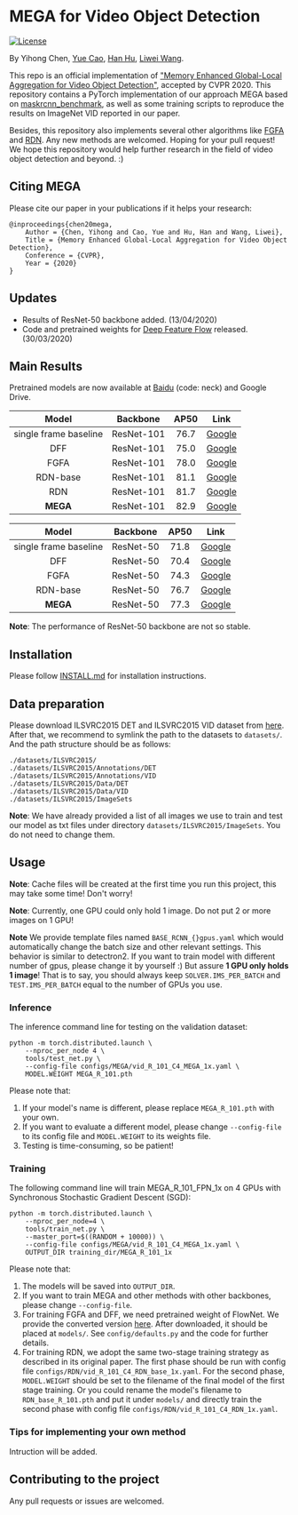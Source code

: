 # MEGA for Video Object Detection

[![License](https://img.shields.io/badge/license-BSD-blue.svg)](LICENSE)

By Yihong Chen, [Yue Cao](http://yue-cao.me), [Han Hu](https://ancientmooner.github.io/), [Liwei Wang](http://www.liweiwang-pku.com/).

This repo is an official implementation of ["Memory Enhanced Global-Local Aggregation for Video Object Detection"](https://arxiv.org/abs/2003.12063), accepted by CVPR 2020. This repository contains a PyTorch implementation of our approach MEGA based on [maskrcnn_benchmark](https://github.com/facebookresearch/maskrcnn-benchmark), as well as some training scripts to reproduce the results on ImageNet VID reported in our paper. 

Besides, this repository also implements several other algorithms like [FGFA](http://openaccess.thecvf.com/content_iccv_2017/html/Zhu_Flow-Guided_Feature_Aggregation_ICCV_2017_paper.html) and [RDN](arxiv.org/abs/1908.09511). Any new methods are welcomed. Hoping for your pull request! We hope this repository would help further research in the field of video object detection and beyond. :)

## Citing MEGA
Please cite our paper in your publications if it helps your research:
```
@inproceedings{chen20mega,
    Author = {Chen, Yihong and Cao, Yue and Hu, Han and Wang, Liwei},
    Title = {Memory Enhanced Global-Local Aggregation for Video Object Detection},
    Conference = {CVPR},
    Year = {2020}
}
```

## Updates

- Results of ResNet-50 backbone added. (13/04/2020)
- Code and pretrained weights for [Deep Feature Flow](https://arxiv.org/abs/1611.07715) released. (30/03/2020)

## Main Results

Pretrained models are now available at [Baidu](https://pan.baidu.com/s/1qjIAD3ohaJO8EF1mZ4nLEg) (code: neck) and Google Drive.

Model | Backbone | AP50 | Link
:---: | :---: | :---: | :---:
single frame baseline | ResNet-101 | 76.7 | [Google](https://drive.google.com/file/d/1W17f9GC60rHU47lUeOEfU--Ra-LTw3Tq/view?usp=sharing)
DFF | ResNet-101 | 75.0 | [Google](https://drive.google.com/file/d/1Dn_RQRlA7z2XkRRS4XERUW_UH9jlNvMo/view?usp=sharing)
FGFA | ResNet-101 | 78.0 | [Google](https://drive.google.com/file/d/1yVgy7_ff1xVD1SooqbcK-OzKMgPpUcg4/view?usp=sharing)
RDN-base | ResNet-101 | 81.1 | [Google](https://drive.google.com/file/d/1jM5LqlVtCGjKH-MocTCjzFIVjqCyng8M/view?usp=sharing)
RDN | ResNet-101 | 81.7 | [Google](https://drive.google.com/file/d/1FgoOwj-GFAMVn2hkSFKnxn5fKWPSxlUF/view?usp=sharing)
**MEGA** | ResNet-101 | 82.9 | [Google](https://drive.google.com/file/d/1ZnAdFafF1vW9Lnpw-RPF1AD_csw61lBY/view?usp=sharing)

Model | Backbone | AP50 | Link
:---: | :---: | :---: | :---:
single frame baseline | ResNet-50 | 71.8 | [Google](https://drive.google.com/file/d/1i39MwpP46x61eHLkRXMzcKhpeKZhkgA6/view?usp=sharing)
DFF | ResNet-50 | 70.4 | [Google](https://drive.google.com/file/d/1wl9Sheg46ecJOWzl1Uy4BWaCDRtSt51_/view?usp=sharing)
FGFA | ResNet-50 | 74.3 | [Google](https://drive.google.com/file/d/1nJ6CbUG_wW_gvMs193b7f0c1QLnXqAzO/view?usp=sharing)
RDN-base | ResNet-50 | 76.7 | [Google](https://drive.google.com/file/d/10k70lzSrxXiLWYx8tmX3RNuOQ2x1X0k8/view?usp=sharing)
**MEGA** | ResNet-50 | 77.3 | [Google](https://drive.google.com/file/d/1EZzpBuCfI75bsd_gxK1495tXlh0K_34H/view?usp=sharing)

**Note**: The performance of ResNet-50 backbone are not so stable. 

## Installation

Please follow [INSTALL.md](INSTALL.md) for installation instructions.

## Data preparation

Please download ILSVRC2015 DET and ILSVRC2015 VID dataset from [here](http://image-net.org/challenges/LSVRC/2015/downloads). After that, we recommend to symlink the path to the datasets to `datasets/`. And the path structure should be as follows:

    ./datasets/ILSVRC2015/
    ./datasets/ILSVRC2015/Annotations/DET
    ./datasets/ILSVRC2015/Annotations/VID
    ./datasets/ILSVRC2015/Data/DET
    ./datasets/ILSVRC2015/Data/VID
    ./datasets/ILSVRC2015/ImageSets
    
**Note**: We have already provided a list of all images we use to train and test our model as txt files under directory `datasets/ILSVRC2015/ImageSets`. You do not need to change them.

## Usage

**Note**: Cache files will be created at the first time you run this project, this may take some time! Don't worry!

**Note**: Currently, one GPU could only hold 1 image. Do not put 2 or more images on 1 GPU!

**Note** We provide template files named `BASE_RCNN_{}gpus.yaml` which would automatically change the batch size and other relevant settings. This behavior is similar to detectron2. If you want to train model with different number of gpus, please change it by yourself :) But assure **1 GPU only holds 1 image**! That is to say, you should always keep `SOLVER.IMS_PER_BATCH` and `TEST.IMS_PER_BATCH` equal to the number of GPUs you use.

### Inference

The inference command line for testing on the validation dataset:

    python -m torch.distributed.launch \
        --nproc_per_node 4 \
        tools/test_net.py \
        --config-file configs/MEGA/vid_R_101_C4_MEGA_1x.yaml \
        MODEL.WEIGHT MEGA_R_101.pth 
        
Please note that:
1) If your model's name is different, please replace `MEGA_R_101.pth` with your own.
2) If you want to evaluate a different model, please change `--config-file` to its config file and `MODEL.WEIGHT` to its weights file.
3) Testing is time-consuming, so be patient!

### Training

The following command line will train MEGA_R_101_FPN_1x on 4 GPUs with Synchronous Stochastic Gradient Descent (SGD):

    python -m torch.distributed.launch \
        --nproc_per_node=4 \
        tools/train_net.py \
        --master_port=$((RANDOM + 10000)) \
        --config-file configs/MEGA/vid_R_101_C4_MEGA_1x.yaml \
        OUTPUT_DIR training_dir/MEGA_R_101_1x
        
Please note that:
1) The models will be saved into `OUTPUT_DIR`.
2) If you want to train MEGA and other methods with other backbones, please change `--config-file`.
3) For training FGFA and DFF, we need pretrained weight of FlowNet. We provide the converted version [here](https://drive.google.com/file/d/1gib7XtS1fSYDTM9RnUJ72a3vREV_6SJH/view?usp=sharing). After downloaded, it should be placed at `models/`. See `config/defaults.py` and the code for further details.
4) For training RDN, we adopt the same two-stage training strategy as described in its original paper. The first phase should be run with config file `configs/RDN/vid_R_101_C4_RDN_base_1x.yaml`. For the second phase, `MODEL.WEIGHT` should be set to the filename of the final model of the first stage training. Or you could rename the model's filename to `RDN_base_R_101.pth` and put it under `models/` and directly train the second phase with config file `configs/RDN/vid_R_101_C4_RDN_1x.yaml`.

### Tips for implementing your own method

Intruction will be added.

## Contributing to the project
Any pull requests or issues are welcomed.
